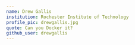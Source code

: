 ```yaml
---
name: Drew Gallis
institution: Rochester Institute of Technology
profile_pic: drewgallis.jpg
quote: Can you Docker it?
github_user: drewgallis
---
```

